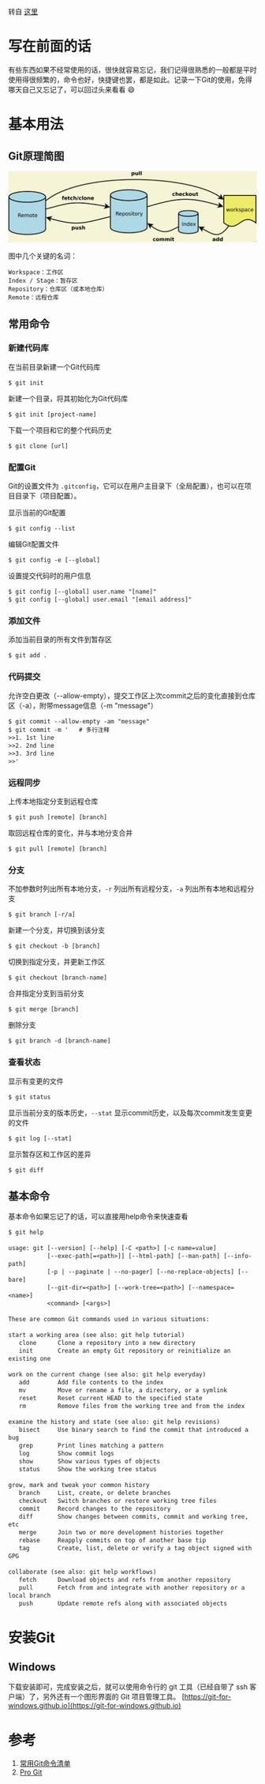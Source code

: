 转自 [这里](https://github.com/uniqueyehu/blog/blob/master/blogmd/git.md)

# 写在前面的话
有些东西如果不经常使用的话，很快就容易忘记，我们记得很熟悉的一般都是平时使用得很频繁的，命令也好，快捷键也罢，都是如此。记录一下Git的使用，免得哪天自己又忘记了，可以回过头来看看 :smile:

# 基本用法
## Git原理简图
![git.png](https://raw.githubusercontent.com/uniqueyehu/blog/master/images/git.png)

图中几个关键的名词：
```
Workspace：工作区
Index / Stage：暂存区
Repository：仓库区（或本地仓库）
Remote：远程仓库
```

## 常用命令
### 新建代码库
在当前目录新建一个Git代码库
```
$ git init
```

新建一个目录，将其初始化为Git代码库
```
$ git init [project-name]
```

下载一个项目和它的整个代码历史
```
$ git clone [url]
```

### 配置Git
Git的设置文件为 `.gitconfig`，它可以在用户主目录下（全局配置），也可以在项目目录下（项目配置）。

显示当前的Git配置
```
$ git config --list
```

编辑Git配置文件
```
$ git config -e [--global]
```

设置提交代码时的用户信息
```
$ git config [--global] user.name "[name]"
$ git config [--global] user.email "[email address]"
```

### 添加文件
添加当前目录的所有文件到暂存区
```
$ git add .
```

### 代码提交
允许空白更改（--allow-empty），提交工作区上次commit之后的变化直接到仓库区（-a），附带message信息（-m "message"）
```
$ git commit --allow-empty -am "message"
$ git commit -m '	# 多行注释
>>1. 1st line
>>2. 2nd line
>>3. 3rd line
>>'
```

### 远程同步
上传本地指定分支到远程仓库
```
$ git push [remote] [branch]
```

 取回远程仓库的变化，并与本地分支合并
```
$ git pull [remote] [branch]
```

### 分支
不加参数时列出所有本地分支，`-r` 列出所有远程分支，`-a` 列出所有本地和远程分支
```
$ git branch [-r/a]
```

新建一个分支，并切换到该分支
```
$ git checkout -b [branch]
```

切换到指定分支，并更新工作区
```
$ git checkout [branch-name]
```

合并指定分支到当前分支
```
$ git merge [branch]
```

删除分支
```
$ git branch -d [branch-name]
```

### 查看状态
显示有变更的文件
```
$ git status
```

显示当前分支的版本历史，`--stat` 显示commit历史，以及每次commit发生变更的文件
```
$ git log [--stat]
```

显示暂存区和工作区的差异
```
$ git diff
```

## 基本命令
基本命令如果忘记了的话，可以直接用help命令来快速查看
```
$ git help

usage: git [--version] [--help] [-C <path>] [-c name=value]
           [--exec-path[=<path>]] [--html-path] [--man-path] [--info-path]
           [-p | --paginate | --no-pager] [--no-replace-objects] [--bare]
           [--git-dir=<path>] [--work-tree=<path>] [--namespace=<name>]
           <command> [<args>]

These are common Git commands used in various situations:

start a working area (see also: git help tutorial)
   clone      Clone a repository into a new directory
   init       Create an empty Git repository or reinitialize an existing one

work on the current change (see also: git help everyday)
   add        Add file contents to the index
   mv         Move or rename a file, a directory, or a symlink
   reset      Reset current HEAD to the specified state
   rm         Remove files from the working tree and from the index

examine the history and state (see also: git help revisions)
   bisect     Use binary search to find the commit that introduced a bug
   grep       Print lines matching a pattern
   log        Show commit logs
   show       Show various types of objects
   status     Show the working tree status

grow, mark and tweak your common history
   branch     List, create, or delete branches
   checkout   Switch branches or restore working tree files
   commit     Record changes to the repository
   diff       Show changes between commits, commit and working tree, etc
   merge      Join two or more development histories together
   rebase     Reapply commits on top of another base tip
   tag        Create, list, delete or verify a tag object signed with GPG

collaborate (see also: git help workflows)
   fetch      Download objects and refs from another repository
   pull       Fetch from and integrate with another repository or a local branch
   push       Update remote refs along with associated objects
```

# 安装Git
## Windows
下载安装即可，完成安装之后，就可以使用命令行的 git 工具（已经自带了 ssh 客户端）了，另外还有一个图形界面的 Git 项目管理工具。
[https://git-for-windows.github.io](https://git-for-windows.github.io)

# 参考
1. [常用Git命令清单](http://www.ruanyifeng.com/blog/2015/12/git-cheat-sheet.html)
2. [Pro Git](https://git-scm.com/book/zh/v1/)